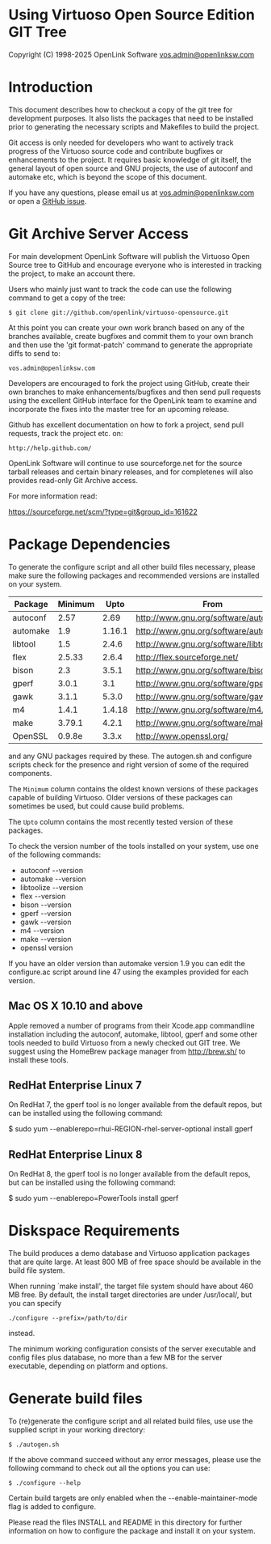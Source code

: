 Using Virtuoso Open Source Edition GIT Tree
===========================================

Copyright (C) 1998-2025 OpenLink Software <vos.admin@openlinksw.com>


Introduction
============

This document describes how to checkout a copy of the git tree for
development purposes. It also lists the packages that need to be
installed prior to generating the necessary scripts and Makefiles to
build the project.

Git access is only needed for developers who want to actively track
progress of the Virtuoso source code and contribute bugfixes or
enhancements to the project. It requires basic knowledge of git
itself, the general layout of open source and GNU projects, the use
of autoconf and automake etc, which is beyond the scope of this
document. 

If you have any questions, please email us at <vos.admin@openlinksw.com>
or open a [GitHub issue](https://github.com/openlink/virtuoso-opensource/issues/).


Git Archive Server Access
=========================

For main development OpenLink Software will publish the Virtuoso
Open Source tree to GitHub and encourage everyone who is interested
in tracking the project, to make an account there.

Users who mainly just want to track the code can use the following
command to get a copy of the tree:

    $ git clone git://github.com/openlink/virtuoso-opensource.git


At this point you can create your own work branch based on any of
the branches available, create bugfixes and commit them to your own
branch and then use the 'git format-patch' command to generate the
appropriate diffs to send to:

    vos.admin@openlinksw.com


Developers are encouraged to fork the project using GitHub, create
their own branches to make enhancements/bugfixes and then send pull
requests using the excellent GitHub interface for the OpenLink team
to examine and incorporate the fixes into the master tree for an
upcoming release.

Github has excellent documentation on how to fork a project, send
pull requests, track the project etc. on:

    http://help.github.com/


OpenLink Software will continue to use sourceforge.net for the
source tarball releases and certain binary releases, and for
completenes will also provides read-only Git Archive access.

For more information read:

   https://sourceforge.net/scm/?type=git&group_id=161622




Package Dependencies
====================

To generate the configure script and all other build files necessary,
please make sure the following packages and recommended versions are
installed on your system.

| Package   | Minimum | Upto   | From                                  |
| --------- | ------- | ------ | ------------------------------------- |
| autoconf  | 2.57    | 2.69   | http://www.gnu.org/software/autoconf/ |
| automake  | 1.9     | 1.16.1 | http://www.gnu.org/software/automake/ |
| libtool   | 1.5     | 2.4.6  | http://www.gnu.org/software/libtool/  |
| flex      | 2.5.33  | 2.6.4  | http://flex.sourceforge.net/          |
| bison     | 2.3     | 3.5.1  | http://www.gnu.org/software/bison/    |
| gperf     | 3.0.1   | 3.1    | http://www.gnu.org/software/gperf/    |
| gawk      | 3.1.1   | 5.3.0  | http://www.gnu.org/software/gawk/     |
| m4        | 1.4.1   | 1.4.18 | http://www.gnu.org/software/m4/       |
| make      | 3.79.1  | 4.2.1  | http://www.gnu.org/software/make/     |
| OpenSSL   | 0.9.8e  | 3.3.x  | http://www.openssl.org/               |

and any GNU packages required by these. The autogen.sh and configure
scripts check for the presence and right version of some of the required
components.

The `Minimum` column contains the oldest known versions of these
packages capable of building Virtuoso. Older versions of these
packages can sometimes be used, but could cause build problems.

The `Upto` column contains the most recently tested version of these
packages.

To check the version number of the tools installed on your system,
use one of the following commands:

  * autoconf --version
  * automake --version
  * libtoolize --version
  * flex --version
  * bison --version
  * gperf --version
  * gawk --version
  * m4 --version
  * make --version
  * openssl version

If you have an older version than automake version 1.9 you can edit
the configure.ac script around line 47 using the examples provided for
each version.


Mac OS X 10.10 and above
------------------------
Apple removed a number of programs from their Xcode.app commandline
installation including the autoconf, automake, libtool, gperf and
some other tools needed to build Virtuoso from a newly checked out
GIT tree. We suggest using the HomeBrew package manager from
http://brew.sh/ to install these tools.


RedHat Enterprise Linux 7
-------------------------
On RedHat 7, the gperf tool is no longer available from the default
repos, but can be installed using the following command:

  $ sudo yum --enablerepo=rhui-REGION-rhel-server-optional install gperf


RedHat Enterprise Linux 8
-------------------------
On RedHat 8, the gperf tool is no longer available from the default
repos, but can be installed using the following command:

  $ sudo yum --enablerepo=PowerTools install gperf


Diskspace Requirements
======================

The build produces a demo database and Virtuoso application packages
that are quite large. At least 800 MB of free space should be available
in the build file system.

When running `make install', the target file system should have about 460
MB free. By default, the install target directories are under /usr/local/,
but you can specify

    ./configure --prefix=/path/to/dir

instead.

The minimum working configuration consists of the server executable
and config files plus database, no more than a few MB for the server
executable, depending on platform and options.


Generate build files
====================

To (re)generate the configure script and all related build files,
use use the supplied script in your working directory:

    $ ./autogen.sh

If the above command succeed without any error messages, please use the
following command to check out all the options you can use:

    $ ./configure --help

Certain build targets are only enabled when the --enable-maintainer-mode
flag is added to configure.

Please read the files INSTALL and README in this directory for further
information on how to configure the package and install it on your system.
